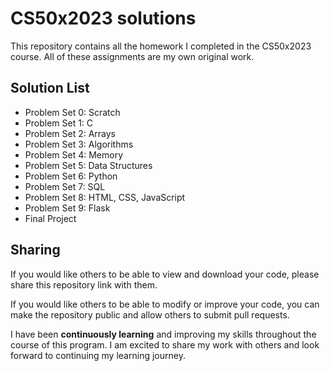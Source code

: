 # CS50x2023 solutions

This repository contains all the homework I completed in the CS50x2023 course. All of these assignments are my own original work.

## Solution List

- Problem Set 0: Scratch
- Problem Set 1: C
- Problem Set 2: Arrays
- Problem Set 3: Algorithms
- Problem Set 4: Memory
- Problem Set 5: Data Structures
- Problem Set 6: Python
- Problem Set 7: SQL
- Problem Set 8: HTML, CSS, JavaScript
- Problem Set 9: Flask
- Final Project

## Sharing

If you would like others to be able to view and download your code, please share this repository link with them.

If you would like others to be able to modify or improve your code, you can make the repository public and allow others to submit pull requests.

I have been **continuously learning** and improving my skills throughout the course of this program. I am excited to share my work with others and look forward to continuing my learning journey.
